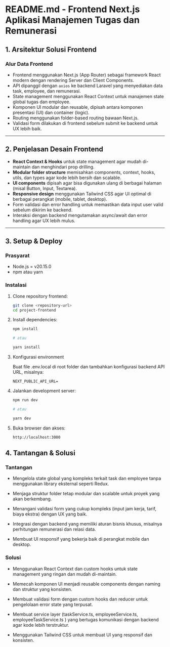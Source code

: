 # README.md - Frontend Next.js Aplikasi Manajemen Tugas dan Remunerasi

## 1. Arsitektur Solusi Frontend

### Alur Data Frontend

- Frontend menggunakan Next.js (App Router) sebagai framework React modern dengan rendering Server dan Client Components.
- API dipanggil dengan `axios` ke backend Laravel yang menyediakan data task, employee, dan remunerasi.
- State management menggunakan React Context untuk manajemen state global tugas dan employee.
- Komponen UI modular dan reusable, dipisah antara komponen presentasi (UI) dan container (logic).
- Routing menggunakan folder-based routing bawaan Next.js.
- Validasi form dilakukan di frontend sebelum submit ke backend untuk UX lebih baik.

---

## 2. Penjelasan Desain Frontend

- **React Context & Hooks** untuk state management agar mudah di-maintain dan menghindari prop drilling.
- **Modular folder structure** memisahkan components, context, hooks, utils, dan types agar kode lebih bersih dan scalable.
- **UI components** dipisah agar bisa digunakan ulang di berbagai halaman (misal Button, Input, Textarea).
- **Responsive design** menggunakan Tailwind CSS agar UI optimal di berbagai perangkat (mobile, tablet, desktop).
- Form validasi dan error handling untuk memastikan data input user valid sebelum dikirim ke backend.
- Interaksi dengan backend mengutamakan async/await dan error handling agar UX lebih mulus.

---

## 3. Setup & Deploy

### Prasyarat

- Node.js = v20.15.0
- npm atau yarn

### Instalasi

1. Clone repository frontend:

   ```bash
   git clone <repository-url>
   cd project-frontend

   ```

2. Install dependencies:
   ```bash
   npm install

   # atau

   yarn install

3. Konfigurasi environment

      Buat file .env.local di root folder dan tambahkan konfigurasi backend API URL, misalnya:

   ```env
   NEXT_PUBLIC_API_URL=

4. Jalankan development server:

   ```bash
   npm run dev

   # atau

   yarn dev

5. Buka browser dan akses:

   ```bash
   http://localhost:3000

## 4. Tantangan & Solusi

### Tantangan

- Mengelola state global yang kompleks terkait task dan employee tanpa menggunakan library eksternal seperti Redux.

- Menjaga struktur folder tetap modular dan scalable untuk proyek yang akan berkembang.

- Menangani validasi form yang cukup kompleks (input jam kerja, tarif, biaya ekstra) dengan UX yang baik.

- Integrasi dengan backend yang memiliki aturan bisnis khusus, misalnya perhitungan remunerasi dan relasi data.

- Membuat UI responsif yang bekerja baik di perangkat mobile dan desktop.

### Solusi

- Menggunakan React Context dan custom hooks untuk state management yang ringan dan mudah di-maintain.

- Memecah komponen UI menjadi reusable components dengan naming dan struktur yang konsisten.

- Membuat validasi form dengan custom hooks dan reducer untuk pengelolaan error state yang terpusat.

- Membuat service layer (taskService.ts, employeeService.ts, employeeTaskService.ts ) yang bertugas komunikasi dengan backend agar kode lebih terstruktur.

- Menggunakan Tailwind CSS untuk membuat UI yang responsif dan konsisten.

